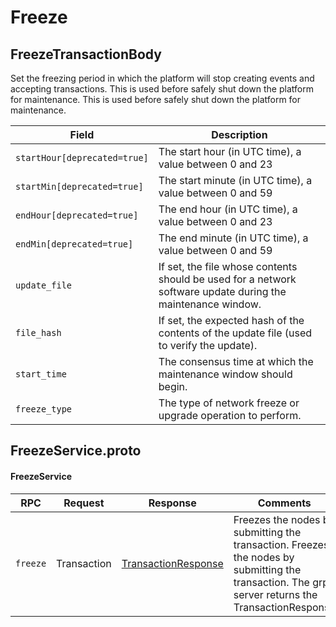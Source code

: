 # Freeze

## FreezeTransactionBody

Set the freezing period in which the platform will stop creating events and accepting transactions. This is used before safely shut down the platform for maintenance. This is used before safely shut down the platform for maintenance.

| Field                        | Description                                                                                                 |
| ---------------------------- | ----------------------------------------------------------------------------------------------------------- |
| `startHour[deprecated=true]` | The start hour (in UTC time), a value between 0 and 23                                                      |
| `startMin[deprecated=true]`  | The start minute (in UTC time), a value between 0 and 59                                                    |
| `endHour[deprecated=true]`   | The end hour (in UTC time), a value between 0 and 23                                                        |
| `endMin[deprecated=true]`    | The end minute (in UTC time), a value between 0 and 59                                                      |
| `update_file`                | If set, the file whose contents should be used for a network software update during the maintenance window. |
| `file_hash`                  | If set, the expected hash of the contents of the update file (used to verify the update).                   |
| `start_time`                 | The consensus time at which the maintenance window should begin.                                            |
| `freeze_type`                | The type of network freeze or upgrade operation to perform.                                                 |

## FreezeService.proto

#### FreezeService

| RPC      | Request     | Response                                      | Comments                                                                                                                                          |
| -------- | ----------- | --------------------------------------------- | ------------------------------------------------------------------------------------------------------------------------------------------------- |
| `freeze` | Transaction | [TransactionResponse](transactionresponse.md) | Freezes the nodes by submitting the transaction. Freezes the nodes by submitting the transaction. The grpc server returns the TransactionResponse |
